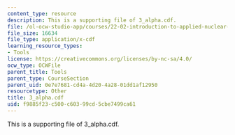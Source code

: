 ```yaml
---
content_type: resource
description: This is a supporting file of 3_alpha.cdf.
file: /ol-ocw-studio-app/courses/22-02-introduction-to-applied-nuclear-physics-spring-2012/f9885f23c500c60399cd5cbe7499ca61_3_alpha.cdf
file_size: 16634
file_type: application/x-cdf
learning_resource_types:
- Tools
license: https://creativecommons.org/licenses/by-nc-sa/4.0/
ocw_type: OCWFile
parent_title: Tools
parent_type: CourseSection
parent_uid: 0e7e7681-cd4a-4d20-4a28-01dd1af12950
resourcetype: Other
title: 3_alpha.cdf
uid: f9885f23-c500-c603-99cd-5cbe7499ca61
---
```

This is a supporting file of 3_alpha.cdf.